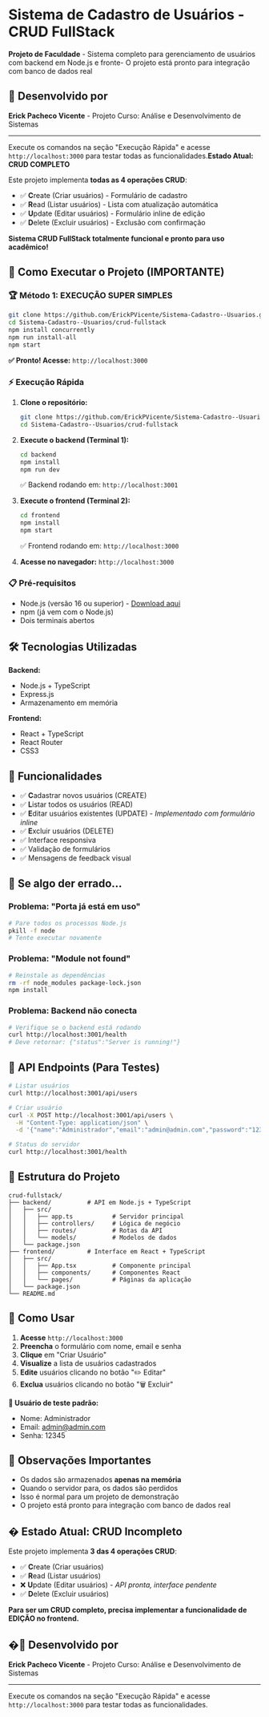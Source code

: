 # Sistema de Cadastro de Usuários - CRUD FullStack

**Projeto de Faculdade** - Sistema completo para gerenciamento de usuários com backend em Node.js e fronte- O projeto está pronto para integração com banco de dados real

## 👤 Desenvolvido por

**Erick Pacheco Vicente** - Projeto Curso: Análise e Desenvolvimento de Sistemas

---

Execute os comandos na seção "Execução Rápida" e acesse `http://localhost:3000` para testar todas as funcionalidades.**Estado Atual: CRUD COMPLETO**

Este projeto implementa **todas as 4 operações CRUD**:
- ✅ **C**reate (Criar usuários) - Formulário de cadastro
- ✅ **R**ead (Listar usuários) - Lista com atualização automática
- ✅ **U**pdate (Editar usuários) - Formulário inline de edição
- ✅ **D**elete (Excluir usuários) - Exclusão com confirmação

**Sistema CRUD FullStack totalmente funcional e pronto para uso acadêmico!**

## 🚀 Como Executar o Projeto (IMPORTANTE)

### 🏆 Método 1: EXECUÇÃO SUPER SIMPLES

```bash
git clone https://github.com/ErickPVicente/Sistema-Cadastro--Usuarios.git
cd Sistema-Cadastro--Usuarios/crud-fullstack
npm install concurrently
npm run install-all
npm start
```
**✅ Pronto! Acesse:** `http://localhost:3000`

### ⚡ Execução Rápida

1. **Clone o repositório:**
   ```bash
   git clone https://github.com/ErickPVicente/Sistema-Cadastro--Usuarios.git
   cd Sistema-Cadastro--Usuarios/crud-fullstack
   ```

2. **Execute o backend (Terminal 1):**
   ```bash
   cd backend
   npm install
   npm run dev
   ```
   ✅ Backend rodando em: `http://localhost:3001`

3. **Execute o frontend (Terminal 2):**
   ```bash
   cd frontend
   npm install
   npm start
   ```
   ✅ Frontend rodando em: `http://localhost:3000`

4. **Acesse no navegador:** `http://localhost:3000`

### 📋 Pré-requisitos

- Node.js (versão 16 ou superior) - [Download aqui](https://nodejs.org/)
- npm (já vem com o Node.js)
- Dois terminais abertos

## 🛠️ Tecnologias Utilizadas

**Backend:**
- Node.js + TypeScript
- Express.js
- Armazenamento em memória

**Frontend:**
- React + TypeScript
- React Router
- CSS3

## 📱 Funcionalidades

- ✅ **C**adastrar novos usuários (CREATE)
- ✅ **L**istar todos os usuários (READ)
- ✅ **E**ditar usuários existentes (UPDATE) - *Implementado com formulário inline*
- ✅ **E**xcluir usuários (DELETE)
- ✅ Interface responsiva
- ✅ Validação de formulários
- ✅ Mensagens de feedback visual

## 🔧 Se algo der errado...

### Problema: "Porta já está em uso"
```bash
# Pare todos os processos Node.js
pkill -f node
# Tente executar novamente
```

### Problema: "Module not found"
```bash
# Reinstale as dependências
rm -rf node_modules package-lock.json
npm install
```

### Problema: Backend não conecta
```bash
# Verifique se o backend está rodando
curl http://localhost:3001/health
# Deve retornar: {"status":"Server is running!"}
```

## 📡 API Endpoints (Para Testes)

```bash
# Listar usuários
curl http://localhost:3001/api/users

# Criar usuário
curl -X POST http://localhost:3001/api/users \
  -H "Content-Type: application/json" \
  -d '{"name":"Administrador","email":"admin@admin.com","password":"12345"}'

# Status do servidor
curl http://localhost:3001/health
```

## 📁 Estrutura do Projeto

```
crud-fullstack/
├── backend/          # API em Node.js + TypeScript
│   ├── src/
│   │   ├── app.ts           # Servidor principal
│   │   ├── controllers/     # Lógica de negócio
│   │   ├── routes/          # Rotas da API
│   │   └── models/          # Modelos de dados
│   └── package.json
├── frontend/         # Interface em React + TypeScript
│   ├── src/
│   │   ├── App.tsx          # Componente principal
│   │   ├── components/      # Componentes React
│   │   └── pages/           # Páginas da aplicação
│   └── package.json
└── README.md
```

## 📝 Como Usar

1. **Acesse** `http://localhost:3000`
2. **Preencha** o formulário com nome, email e senha
3. **Clique** em "Criar Usuário"
4. **Visualize** a lista de usuários cadastrados
5. **Edite** usuários clicando no botão "✏️ Editar"
6. **Exclua** usuários clicando no botão "🗑️ Excluir"

**👤 Usuário de teste padrão:**
- Nome: Administrador
- Email: admin@admin.com
- Senha: 12345

## 💾 Observações Importantes

- Os dados são armazenados **apenas na memória**
- Quando o servidor para, os dados são perdidos
- Isso é normal para um projeto de demonstração
- O projeto está pronto para integração com banco de dados real

## � **Estado Atual: CRUD Incompleto**

Este projeto implementa **3 das 4 operações CRUD**:
- ✅ **C**reate (Criar usuários)
- ✅ **R**ead (Listar usuários) 
- ❌ **U**pdate (Editar usuários) - *API pronta, interface pendente*
- ✅ **D**elete (Excluir usuários)

**Para ser um CRUD completo, precisa implementar a funcionalidade de EDIÇÃO no frontend.**

## �👤 Desenvolvido por

**Erick Pacheco Vicente** - Projeto Curso: Análise e Desenvolvimento de Sistemas

---

Execute os comandos na seção "Execução Rápida" e acesse `http://localhost:3000` para testar todas as funcionalidades.